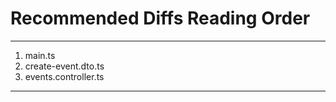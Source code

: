# Recommended Diffs Reading Order

---

1. main.ts
2. create-event.dto.ts
3. events.controller.ts

---
